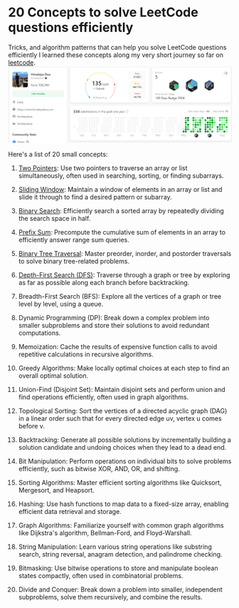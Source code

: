 # 20 Concepts to solve LeetCode questions efficiently

Tricks, and algorithm patterns that can help you solve LeetCode questions efficiently
I learned these concepts along my very short journey so far on [leetcode](https://leetcode.com/u/himalayadua/). 
![Leetcode - himalayadua](assets/Leetcode-100days.png)

Here's a list of 20 small concepts:
1. [Two Pointers](https://github.com/himalayadua/Neetcode-150/blob/main/Concepts/1.%20Two%20Pointers%20technique.md): Use two pointers to traverse an array or list simultaneously, often used in searching, sorting, or finding subarrays.

2. [Sliding Window](https://github.com/himalayadua/Neetcode-150/blob/main/Concepts/2.%20Sliding%20Window.md): Maintain a window of elements in an array or list and slide it through to find a desired pattern or subarray.

3. [Binary Search](https://github.com/himalayadua/Neetcode-150/blob/main/Concepts/3.%20Binary%20Search.md): Efficiently search a sorted array by repeatedly dividing the search space in half.

4. [Prefix Sum](https://github.com/himalayadua/Neetcode-150/blob/main/Concepts/4.%20Prefix%20Sum.md): Precompute the cumulative sum of elements in an array to efficiently answer range sum queries.

5. [Binary Tree Traversal](https://github.com/himalayadua/Neetcode-150/blob/main/Concepts/5.%20Binary%20Tree%20Traversal.md): Master preorder, inorder, and postorder traversals to solve binary tree-related problems.

6. [Depth-First Search (DFS)](https://github.com/himalayadua/Neetcode-150/blob/main/Concepts/6.%20Depth-First%20Search%20(DFS).md): Traverse through a graph or tree by exploring as far as possible along each branch before backtracking.

7. Breadth-First Search (BFS): Explore all the vertices of a graph or tree level by level, using a queue.

8. Dynamic Programming (DP): Break down a complex problem into smaller subproblems and store their solutions to avoid redundant computations.

9. Memoization: Cache the results of expensive function calls to avoid repetitive calculations in recursive algorithms.

10. Greedy Algorithms: Make locally optimal choices at each step to find an overall optimal solution.

11. Union-Find (Disjoint Set): Maintain disjoint sets and perform union and find operations efficiently, often used in graph algorithms.

12. Topological Sorting: Sort the vertices of a directed acyclic graph (DAG) in a linear order such that for every directed edge uv, vertex u comes before v.

13. Backtracking: Generate all possible solutions by incrementally building a solution candidate and undoing choices when they lead to a dead end.

14. Bit Manipulation: Perform operations on individual bits to solve problems efficiently, such as bitwise XOR, AND, OR, and shifting.

15. Sorting Algorithms: Master efficient sorting algorithms like Quicksort, Mergesort, and Heapsort.

16. Hashing: Use hash functions to map data to a fixed-size array, enabling efficient data retrieval and storage.

17. Graph Algorithms: Familiarize yourself with common graph algorithms like Dijkstra's algorithm, Bellman-Ford, and Floyd-Warshall.

18. String Manipulation: Learn various string operations like substring search, string reversal, anagram detection, and palindrome checking.

19. Bitmasking: Use bitwise operations to store and manipulate boolean states compactly, often used in combinatorial problems.

20. Divide and Conquer: Break down a problem into smaller, independent subproblems, solve them recursively, and combine the results.


